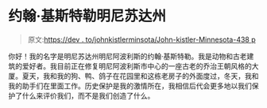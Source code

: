 # 约翰·基斯特勒明尼苏达州

> 原文:[https://dev . to/johnkistlerminsota/John-kistler-Minnesota-438 p](https://dev.to/johnkistlerminnesota/john-kistler-minnesota-438p)

你好！我的名字是明尼苏达州明尼阿波利斯的约翰·基斯特勒。我是动物和古老建筑的爱好者。我目前正在修复明尼阿波利斯市中心的一座古老的乔治王朝风格的大厦。夏天，我和我的狗、鸭、鸽子在花园里和这栋老房子的外面度过，冬天，我和我的助手们在里面工作。历史保护是我的激情所在，我相信后代会更多地以我们保护了什么来评价我们，而不是我们创造了什么。